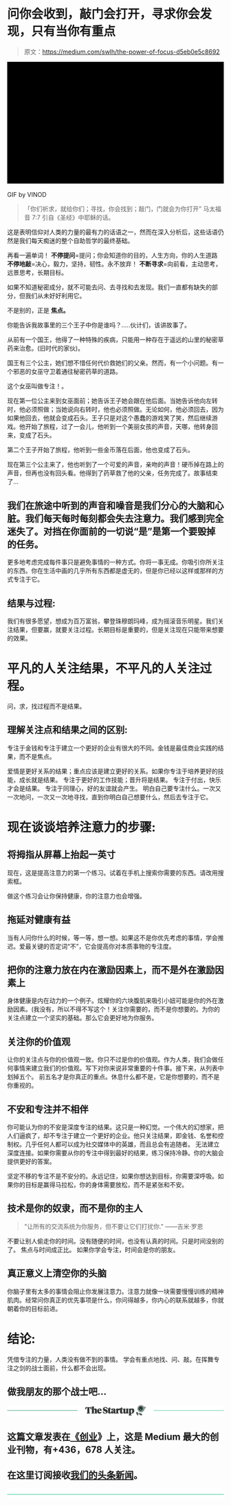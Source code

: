 # 问你会收到，敲门会打开，寻求你会发现，只有当你有重点

> 原文：<https://medium.com/swlh/the-power-of-focus-d5eb0e5c8692>

![](img/151614f6d49165fa2668625bf044ac9c.png)

GIF by VINOD

> 「你们祈求，就给你们；寻找，你会找到；敲门，门就会为你打开”
> 马太福音 7:7 引自《圣经》中耶稣的话。

这是表明信仰对人类的力量的最有力的话语之一，然而在深入分析后，这些话语仍然是我们每天痴迷的整个自助哲学的最终基础。

再看一遍单词！
**不停提问**=提问；你会知道你的目的，人生方向，你的人生道路
**不停地敲**=决心，毅力，坚持，韧性。永不放弃！
**不断寻求**=向前看，主动思考，远景思考，长期目标。

如果不知道秘密成分，就不可能去问、去寻找和去发现。我们一直都有缺失的部分，但我们从未好好利用它。

不是别的，正是
**焦点。**

你能告诉我故事里的三个王子中你是谁吗？…..伙计们，该讲故事了。

从前有一个国王，他得了一种特殊的疾病，只能用一种存在于遥远的山里的秘密草药来治愈。(旧时代的家伙)。

国王有三个公主，她们想不惜任何代价救她们的父亲。然而，有一个小问题。有一个邪恶的女巫守卫着通往秘密药草的道路。

这个女巫叫做专注！。

现在第一位公主来到女巫面前；她告诉王子她会跟在他后面。当她告诉他向左转时，他必须照做；当她说向右转时，他也必须照做。无论如何，他必须回去，因为如果他回去，他就会变成石头。王子只是对这个愚蠢的游戏笑了笑，然后继续游戏。他开始了旅程，过了一会儿，他听到一个美丽女孩的声音，天哪，他转身回来，变成了石头。

第二个王子开始了旅程，他听到一些金币落在后面，他也变成了石头。

现在第三个公主来了，他也听到了一个可爱的声音，亲吻的声音！硬币掉在路上的声音，但再也没有回头看。他得到了药草救了他的父亲，任务完成了。故事结束了…

## 我们在旅途中听到的声音和噪音是我们分心的大脑和心脏。我们每天每时每刻都会失去注意力。我们感到完全迷失了。对挡在你面前的一切说“是”是第一个要毁掉的任务。

更多地考虑完成每件事只是避免事情的一种方式。你将一事无成。你吸引你所关注的东西。你在生活中画的几乎所有东西都是虚无的，但是你已经以这样或那样的方式专注于它。

## 结果与过程:

我们有很多愿望，想成为百万富翁，攀登珠穆朗玛峰，成为摇滚音乐明星。我们关注结果，但要赢，就要关注过程。长期目标是重要的，但是关注现在只能带来想要的效果。

# 平凡的人关注结果，不平凡的人关注过程。
问，求，找过程而不是结果。

## 理解关注点和结果之间的区别:

专注于金钱和专注于建立一个更好的企业有很大的不同。金钱是最佳商业实践的结果，而不是焦点。

爱情是更好关系的结果；重点应该是建立更好的关系。如果你专注于培养更好的技能，成长就是结果。
专注于更好的工作技能；晋升将是结果。
专注于付出，快乐才会是结果。
专注于同理心，好的友谊就会产生。
明白自己要专注什么。一次又一次地问，一次又一次地寻找，直到你明白自己想要什么，然后去专注于它。

# 现在谈谈培养注意力的步骤:

## 将拇指从屏幕上抬起一英寸

现在，这是提高注意力的第一个练习。试着在手机上搜索你需要的东西。请改用搜索框。

做这个练习会让你保持健康，你的注意力也会增强。

## 拖延对健康有益

当有人问你什么的时候，等一等，想一想。如果这不是你优先考虑的事情，学会推迟。爱最关键的否定词“不”，它会提高你对本质事物的专注度。

## 把你的注意力放在内在激励因素上，而不是外在激励因素上

身体健康是内在动力的一个例子。炫耀你的六块腹肌来吸引小妞可能是你的外在激励因素。(我没有，所以不得不写这个！关注你需要的，而不是你想要的。为你的关注点建立一个坚实的基础。那么它会更好地为你服务。

## 关注你的价值观

让你的关注点与你的价值观一致。你只不过是你的价值观。作为人类，我们会做任何事情来建立我们的价值观。写下对你来说非常重要的十件事。接下来，从列表中划掉五个。
前五名才是你真正的重点。休息什么都不是，它是你想要的，而不是你重视的。

## 不安和专注并不相伴

你可能认为你的不安是深度专注的结果。这只是一种幻觉。一个伟大的幻想家，把人们逼疯了，却不专注于建立一个更好的企业。他只关注结果，即金钱、名誉和控制权。几乎任何人都可以成为社交媒体中的英雄，而且总会有追随者。
无法建立深度连接。如果你需要从你的专注中得到最好的结果，练习保持冷静。你的大脑会提供更好的答案。

坚定不移的专注不是不安分的。永远记住，如果你想达到目标，你需要深呼吸。如果你的目标是赢得马拉松，你的身体需要放松，而不是紧张和不安。

## 技术是你的奴隶，而不是你的主人

> "让所有的交流系统为你服务，但不要让它们打扰你."
> ——吉米·罗恩

不要让别人偷走你的时间。没有随便的时间，也没有认真的时间。只是时间没别的了。
焦点与时间成正比。
如果你学会专注，时间会是你的朋友。

## 真正意义上清空你的头脑

你脑子里有太多的事情会阻止你发展注意力。注意力就像一块需要慢慢训练的精神肌肉。经常问你真正的优先事项是什么，你问得越多，你内心的联系就越多，你就朝着你的目标前进。

# 结论:

凭借专注的力量，人类没有做不到的事情。
学会有重点地找、问、敲。在挥舞专注之剑的战士面前，什么都不会出现。

## 做我朋友的那个战士吧…

[![](img/308a8d84fb9b2fab43d66c117fcc4bb4.png)](https://medium.com/swlh)

## 这篇文章发表在[《创业](https://medium.com/swlh)》上，这是 Medium 最大的创业刊物，有+436，678 人关注。

## 在这里订阅接收[我们的头条新闻](https://growthsupply.com/the-startup-newsletter/)。

[![](img/b0164736ea17a63403e660de5dedf91a.png)](https://medium.com/swlh)